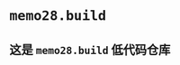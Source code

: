<!--
 * @Author: 邱狮杰
 * @Date: 2023-03-09 11:53:37
 * @LastEditTime: 2023-10-21 21:41:55
 * @Description: 
 * @FilePath: /buildingBlocks/buildingRepo/README.md
-->
# `memo28.build`

## 这是 `memo28.build` 低代码仓库
